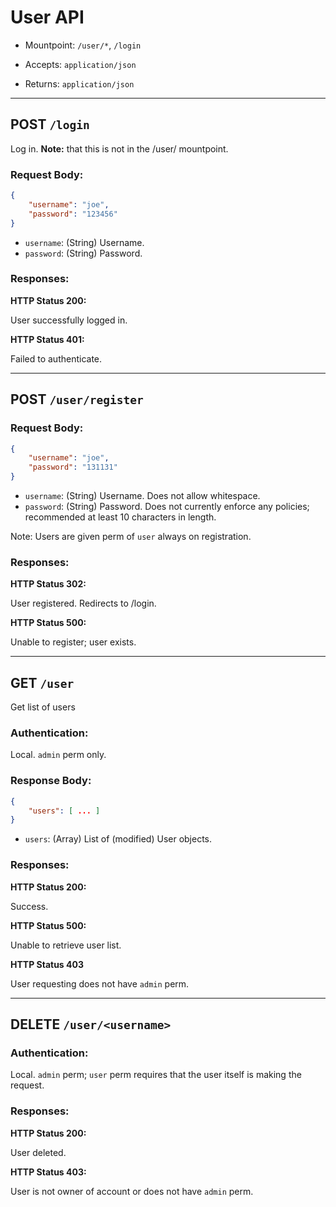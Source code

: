 # User API

* Mountpoint: `/user/*`, `/login`

* Accepts: `application/json`

* Returns: `application/json`

---

## POST `/login`

Log in. **Note:** that this is not in the /user/ mountpoint.

### Request Body:

```json
{
	"username": "joe",
	"password": "123456"
}
```

* `username`: (String) Username.
* `password`: (String) Password.

### Responses:

**HTTP Status 200:**

User successfully logged in.

**HTTP Status 401:**

Failed to authenticate.

---

## POST `/user/register`

### Request Body:

```json
{
    "username": "joe",
    "password": "131131"
}
```

* `username`: (String) Username. Does not allow whitespace.
* `password`: (String) Password. Does not currently enforce any policies; recommended at least 10 characters in length.

Note: Users are given perm of `user` always on registration.

### Responses:

**HTTP Status 302:**

User registered. Redirects to /login.

**HTTP Status 500:**

Unable to register; user exists.

---

## GET `/user`

Get list of users

### Authentication:

Local. `admin` perm only.

### Response Body:

```json
{
    "users": [ ... ]
}
```

* `users`: (Array) List of (modified) User objects. 

### Responses:

**HTTP Status 200:**

Success.

**HTTP Status 500:**

Unable to retrieve user list.

**HTTP Status 403**

User requesting does not have `admin` perm.

---

## DELETE `/user/<username>`

### Authentication:

Local. `admin` perm; `user` perm requires that the user itself is making the request.

### Responses:

**HTTP Status 200:**

User deleted.

**HTTP Status 403:**

User is not owner of account or does not have `admin` perm.
